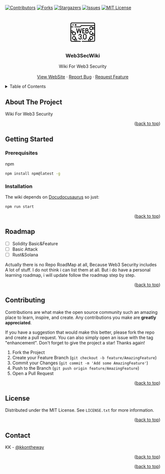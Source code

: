 <!-- Improved compatibility of back to top link: See: https://github.com/othneildrew/Best-README-Template/pull/73 -->
<a name="readme-top"></a>
<!--
*** Thanks for checking out the Best-README-Template. If you have a suggestion
*** that would make this better, please fork the repo and create a pull request
*** or simply open an issue with the tag "enhancement".
*** Don't forget to give the project a star!
*** Thanks again! Now go create something AMAZING! :D
-->



<!-- PROJECT SHIELDS -->
<!--
*** I'm using markdown "reference style" links for readability.
*** Reference links are enclosed in brackets [ ] instead of parentheses ( ).
*** See the bottom of this document for the declaration of the reference variables
*** for contributors-url, forks-url, etc. This is an optional, concise syntax you may use.
*** https://www.markdownguide.org/basic-syntax/#reference-style-links
-->
[![Contributors][contributors-shield]][contributors-url]
[![Forks][forks-shield]][forks-url]
[![Stargazers][stars-shield]][stars-url]
[![Issues][issues-shield]][issues-url]
[![MIT License][license-shield]][license-url]



<!-- PROJECT LOGO -->
<br />
<div align="center">
  <a href="https://github.com/kkontheway/SolidityNote">
    <img src="/static/img/logo.png" alt="Logo" width="80" height="80">
  </a>

<h3 align="center">Web3SecWiki</h3>

  <p align="center">
    Wiki For Web3 Security
    <br />
    <br />
    <a href="https://kkweb3doc.vercel.app/">View WebSite</a>
    ·
    <a href="https://github.com/kkontheway/SolidityNote/issues/new?labels=bug&template=bug-report---.md">Report Bug</a>
    ·
    <a href="https://github.com/kkontheway/SolidityNote/issues/new?labels=enhancement&template=feature-request---.md">Request Feature</a>
  </p>
</div>



<!-- TABLE OF CONTENTS -->
<details>
  <summary>Table of Contents</summary>
  <ol>
    <li>
      <a href="#about-the-project">About The Project</a>
    </li>
    <li>
      <a href="#getting-started">Getting Started</a>
      <ul>
        <li><a href="#prerequisites">Prerequisites</a></li>
        <li><a href="#installation">Installation</a></li>
      </ul>
    </li>
    <li><a href="#usage">Usage</a></li>
    <li><a href="#roadmap">Roadmap</a></li>
    <li><a href="#contributing">Contributing</a></li>
    <li><a href="#license">License</a></li>
  </ol>
</details>



<!-- ABOUT THE PROJECT -->
## About The Project

Wiki For Web3 Security

<p align="right">(<a href="#readme-top">back to top</a>)</p>




<!-- GETTING STARTED -->
## Getting Started


### Prerequisites

npm
  ```sh
  npm install npm@latest -g
  ```

### Installation

The wiki depends on [Docudocusaurus](https://docusaurus.io/docs/installation)
so just:
```sh
npm run start
```

<p align="right">(<a href="#readme-top">back to top</a>)</p>




<!-- ROADMAP -->
## Roadmap

- [ ] Solidity Basic&Feature
- [ ] Basic Attack
- [ ] Rust&Solana

Actually there is no Repo RoadMap at all, Because Web3 Security includes A lot of stuff. I do not think i can list them at all.
But i do have a personal learning roadmap, i will update follow the roadmap step by step.
<p align="right">(<a href="#readme-top">back to top</a>)</p>



<!-- CONTRIBUTING -->
## Contributing

Contributions are what make the open source community such an amazing place to learn, inspire, and create. Any contributions you make are **greatly appreciated**.

If you have a suggestion that would make this better, please fork the repo and create a pull request. You can also simply open an issue with the tag "enhancement".
Don't forget to give the project a star! Thanks again!

1. Fork the Project
2. Create your Feature Branch (`git checkout -b feature/AmazingFeature`)
3. Commit your Changes (`git commit -m 'Add some AmazingFeature'`)
4. Push to the Branch (`git push origin feature/AmazingFeature`)
5. Open a Pull Request

<p align="right">(<a href="#readme-top">back to top</a>)</p>



<!-- LICENSE -->
## License

Distributed under the MIT License. See `LICENSE.txt` for more information.

<p align="right">(<a href="#readme-top">back to top</a>)</p>



<!-- CONTACT -->
## Contact

KK - [@kkontheway](https://twitter.com/zzzkkk12355)


<p align="right">(<a href="#readme-top">back to top</a>)</p>



<p align="right">(<a href="#readme-top">back to top</a>)</p>



<!-- MARKDOWN LINKS & IMAGES -->
<!-- https://www.markdownguide.org/basic-syntax/#reference-style-links -->
[contributors-shield]: https://img.shields.io/github/contributors/kkontheway/SolidityNote.svg?style=for-the-badge
[contributors-url]: https://github.com/kkontheway/SolidityNote/graphs/contributors
[forks-shield]: https://img.shields.io/github/forks/kkontheway/SolidityNote.svg?style=for-the-badge
[forks-url]: https://github.com/kkontheway/SolidityNote/network/members
[stars-shield]: https://img.shields.io/github/stars/kkontheway/SolidityNote.svg?style=for-the-badge
[stars-url]: https://github.com/kkontheway/SolidityNote/stargazers
[issues-shield]: https://img.shields.io/github/issues/kkontheway/SolidityNote.svg?style=for-the-badge
[issues-url]: https://github.com/kkontheway/SolidityNote/issues
[license-shield]: https://img.shields.io/github/license/kkontheway/SolidityNote.svg?style=for-the-badge
[license-url]: https://github.com/kkontheway/SolidityNote/blob/master/LICENSE.txt

[Next.js]: https://img.shields.io/badge/next.js-000000?style=for-the-badge&logo=nextdotjs&logoColor=white
[Next-url]: https://nextjs.org/
[React.js]: https://img.shields.io/badge/React-20232A?style=for-the-badge&logo=react&logoColor=61DAFB
[React-url]: https://reactjs.org/
[Vue.js]: https://img.shields.io/badge/Vue.js-35495E?style=for-the-badge&logo=vuedotjs&logoColor=4FC08D
[Vue-url]: https://vuejs.org/
[Angular.io]: https://img.shields.io/badge/Angular-DD0031?style=for-the-badge&logo=angular&logoColor=white
[Angular-url]: https://angular.io/
[Svelte.dev]: https://img.shields.io/badge/Svelte-4A4A55?style=for-the-badge&logo=svelte&logoColor=FF3E00
[Svelte-url]: https://svelte.dev/
[Laravel.com]: https://img.shields.io/badge/Laravel-FF2D20?style=for-the-badge&logo=laravel&logoColor=white
[Laravel-url]: https://laravel.com
[Bootstrap.com]: https://img.shields.io/badge/Bootstrap-563D7C?style=for-the-badge&logo=bootstrap&logoColor=white
[Bootstrap-url]: https://getbootstrap.com
[JQuery.com]: https://img.shields.io/badge/jQuery-0769AD?style=for-the-badge&logo=jquery&logoColor=white
[JQuery-url]: https://jquery.com 
